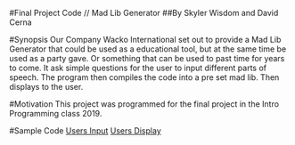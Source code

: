 #Final Project Code // Mad Lib Generator
##By Skyler Wisdom and David Cerna

#Synopsis
Our Company Wacko International set out to provide a Mad Lib Generator that could be used as a educational tool, but at the same time be used as a party gave. Or something that can be used to past time for years to come. It ask simple questions for the user to input different parts of speech. The program then compiles the code into a pre set mad lib. Then displays to the user.

#Motivation
This project was programmed for the final project in the Intro Programming class 2019.

#Sample Code
[Users Input](UsersInput.png)
[Users Display](UsersDisplay.png)